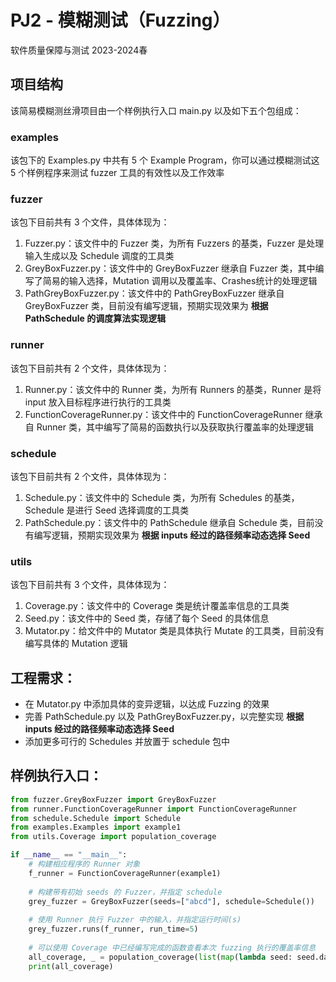 # PJ2 - 模糊测试（Fuzzing）
软件质量保障与测试 2023-2024春

## 项目结构
该简易模糊测丝滑项目由一个样例执行入口 main.py 以及如下五个包组成：

### examples
该包下的 Examples.py 中共有 5 个 Example Program，你可以通过模糊测试这 5 个样例程序来测试 fuzzer 工具的有效性以及工作效率

### fuzzer
该包下目前共有 3 个文件，具体体现为：
1. Fuzzer.py：该文件中的 Fuzzer 类，为所有 Fuzzers 的基类，Fuzzer 是处理输入生成以及 Schedule 调度的工具类
2. GreyBoxFuzzer.py：该文件中的 GreyBoxFuzzer 继承自 Fuzzer 类，其中编写了简易的输入选择，Mutation 调用以及覆盖率、Crashes统计的处理逻辑
3. PathGreyBoxFuzzer.py：该文件中的 PathGreyBoxFuzzer 继承自 GreyBoxFuzzer 类，目前没有编写逻辑，预期实现效果为 **根据 PathSchedule 的调度算法实现逻辑**

### runner
该包下目前共有 2 个文件，具体体现为：
1. Runner.py：该文件中的 Runner 类，为所有 Runners 的基类，Runner 是将 input 放入目标程序进行执行的工具类
2. FunctionCoverageRunner.py：该文件中的 FunctionCoverageRunner 继承自 Runner 类，其中编写了简易的函数执行以及获取执行覆盖率的处理逻辑

### schedule
该包下目前共有 2 个文件，具体体现为：
1. Schedule.py：该文件中的 Schedule 类，为所有 Schedules 的基类，Schedule 是进行 Seed 选择调度的工具类
2. PathSchedule.py：该文件中的 PathSchedule 继承自 Schedule 类，目前没有编写逻辑，预期实现效果为 **根据 inputs 经过的路径频率动态选择 Seed**

### utils
该包下目前共有 3 个文件，具体体现为：
1. Coverage.py：该文件中的 Coverage 类是统计覆盖率信息的工具类
2. Seed.py：该文件中的 Seed 类，存储了每个 Seed 的具体信息
3. Mutator.py：给文件中的 Mutator 类是具体执行 Mutate 的工具类，目前没有编写具体的 Mutation 逻辑

## 工程需求：
* 在 Mutator.py 中添加具体的变异逻辑，以达成 Fuzzing 的效果
* 完善 PathSchedule.py 以及 PathGreyBoxFuzzer.py，以完整实现 **根据 inputs 经过的路径频率动态选择 Seed**
* 添加更多可行的 Schedules 并放置于 schedule 包中

## 样例执行入口：
```python
from fuzzer.GreyBoxFuzzer import GreyBoxFuzzer
from runner.FunctionCoverageRunner import FunctionCoverageRunner
from schedule.Schedule import Schedule
from examples.Examples import example1
from utils.Coverage import population_coverage

if __name__ == "__main__":
    # 构建相应程序的 Runner 对象
    f_runner = FunctionCoverageRunner(example1)
    
    # 构建带有初始 seeds 的 Fuzzer，并指定 schedule
    grey_fuzzer = GreyBoxFuzzer(seeds=["abcd"], schedule=Schedule())
    
    # 使用 Runner 执行 Fuzzer 中的输入，并指定运行时间(s)
    grey_fuzzer.runs(f_runner, run_time=5)
    
    # 可以使用 Coverage 中已经编写完成的函数查看本次 fuzzing 执行的覆盖率信息
    all_coverage, _ = population_coverage(list(map(lambda seed: seed.data, grey_fuzzer.population)), example1)
    print(all_coverage)
```